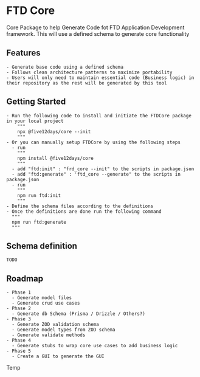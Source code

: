 # FTD Core

Core Package to help Generate Code fot FTD Application Development framework.
This will use a defined schema to generate core functionality

## Features

    - Generate base code using a defined schema
    - Follows clean architecture patterns to maximize portability
    - Users will only need to maintain essential code (Business logic) in their repository as the rest will be generated by this tool

## Getting Started

    - Run the following code to install and initiate the FTDCore package in your local project
        """
        npx @five12days/core --init
        """
    - Or you can manually setup FTDCore by using the following steps
      - run
        """
        npm install @five12days/core
        """
      - add "ftd:init" : "frd_core --init" to the scripts in package.json
      - add "ftd:generate" : 'ftd_core --generate" to the scripts in package.json
      - run
        """
        npm run ftd:init
        """
    - Define the schema files according to the definitions
    - Once the definitions are done run the following command
      """
      npm run ftd:generate
      """

## Schema definition

    TODO

## Roadmap

    - Phase 1
      - Generate model files
      - Generate crud use cases
    - Phase 2
      - Generate db Schema (Prisma / Drizzle / Others?)
    - Phase 3
      - Generate ZOD validation schema
      - Generate model types from ZOD schema
      - Generate validate methods
    - Phase 4
      - Generate stubs to wrap core use cases to add business logic
    - Phase 5
      - Create a GUI to generate the GUI

Temp